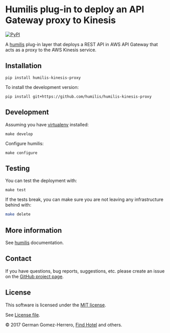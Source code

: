 # Humilis plug-in to deploy an API Gateway proxy to Kinesis

[![PyPI](https://img.shields.io/pypi/v/humilis-kinesis-proxy.svg?style=flat)](https://pypi.python.org/pypi/humilis-kinesis-proxy)

A [humilis][humilis] plug-in layer that deploys a REST API in AWS API Gateway
that acts as a proxy to the AWS Kinesis service.

[humilis]: https://github.com/humilis/humilis


## Installation


```
pip install humilis-kinesis-proxy
```


To install the development version:

```
pip install git+https://github.com/humilis/humilis-kinesis-proxy
```


## Development

Assuming you have [virtualenv][venv] installed:

[venv]: https://virtualenv.readthedocs.org/en/latest/

```
make develop
```

Configure humilis:

```
make configure
```


## Testing

You can test the deployment with:

```
make test
```

If the tests break, you can make sure you are not leaving any infrastructure
behind with:

```bash
make delete
```


## More information

See [humilis][humilis] documentation.

[humilis]: https://github.com/humilis/blob/master/README.md


## Contact

If you have questions, bug reports, suggestions, etc. please create an issue on
the [GitHub project page][github].

[github]: http://github.com/humilis/humilis-kinesis-proxy


## License

This software is licensed under the [MIT license][mit].

[mit]: http://en.wikipedia.org/wiki/MIT_License

See [License file][LICENSE].

[LICENSE]: ./LICENSE.txt


© 2017 German Gomez-Herrero, [Find Hotel][fh] and others.

[fh]: http://company.findhotel.net
